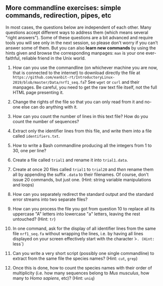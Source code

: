 ## More commandline exercises: simple commands, redirection, pipes, etc

In most cases, the questions below are independent of each other. Many questions accept different ways to address them (which means several "right answers"). Some of these questions are a bit advanced and require tools you will see only in the next session, so please don't worry if you can't answer some of them. But you can also **learn new commands** by using the hints given and browse the corresponding manpages: `man` is your one ever-faithful, reliable friend in the Unix world.


  1. How can you use the commandline (on whichever machine you are now, that is connected to the internet) to download directly the file at `https://github.com/eanbit-rt/IntroductoryLinux-2019/blob/master/Data/nrf1_seq.fa`? See `wget` or `curl` and their manpages. Be careful, you need to get the raw text file itself, not the full HTML page presenting it.

  2. Change the rights of the file so that you can only read from it and no-one else can do anything with it.

  3. How can you count the number of lines in this text file? How do you count the number of sequences?

  4. Extract only the identifier lines from this file, and write them into a file called `identifiers.txt`.

  5. How to write a Bash commandline producing all the integers from 1 to 30, one per line?

  6. Create a file called `trial1` and rename it into `trial1.data`.

  7. Create at once 20 files called `trial1` to `trial20` and *then* rename them all by appending the suffix `.data` to their filenames. Of course, don't issue 20 commands, but just one. (Hint: string variable manipulations and loops)

  8. How can you separately redirect the standard output and the standard error streams into two separate files?

  9. How can you process the file you got from question 10 to replace all its uppercase "A" letters into lowercase "a" letters, leaving the rest untouched? (Hint: `tr`)

  10. In one command, ask for the display of all identifier lines from the same file `nrf1_seq.fa` without wrapping the lines, i.e. by having all lines displayed on your screen effectively start with the character ̀>`. (Hint: `less`)

  11. Can you write a very short script (possibly one single commandline) to extract from the same file the species names? (Hint: `cut`, `grep`)

  12. Once this is done, how to count the species names with their order of multiplicity (i.e. how many sequences belong to *Mus musculus*, how many to *Homo sapiens*, etc)? (Hint: `uniq`)

